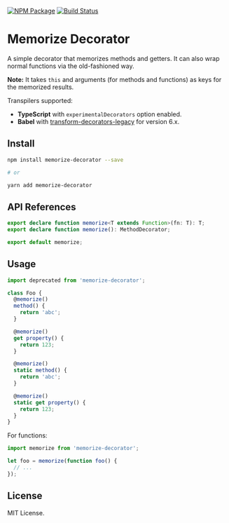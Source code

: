 [![NPM Package](https://badge.fury.io/js/memorize-decorator.svg)](https://www.npmjs.com/package/memorize-decorator)
[![Build Status](https://travis-ci.org/vilic/memorize-decorator.svg)](https://travis-ci.org/vilic/memorize-decorator)

# Memorize Decorator

A simple decorator that memorizes methods and getters. It can also wrap normal functions via the old-fashioned way.

**Note:** It takes `this` and arguments (for methods and functions) as keys for the memorized results.

Transpilers supported:

- **TypeScript** with `experimentalDecorators` option enabled.
- **Babel** with [transform-decorators-legacy](https://github.com/loganfsmyth/babel-plugin-transform-decorators-legacy) for version 6.x.

## Install

```sh
npm install memorize-decorator --save

# or

yarn add memorize-decorator
```

## API References

```ts
export declare function memorize<T extends Function>(fn: T): T;
export declare function memorize(): MethodDecorator;

export default memorize;
```

## Usage

```ts
import deprecated from 'memorize-decorator';

class Foo {
  @memorize()
  method() {
    return 'abc';
  }

  @memorize()
  get property() {
    return 123;
  }

  @memorize()
  static method() {
    return 'abc';
  }

  @memorize()
  static get property() {
    return 123;
  }
}
```

For functions:

```ts
import memorize from 'memorize-decorator';

let foo = memorize(function foo() {
  // ...
});
```

## License

MIT License.
